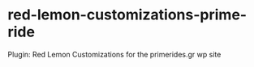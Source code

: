 # red-lemon-customizations-prime-ride
Plugin: Red Lemon Customizations for the primerides.gr wp site
